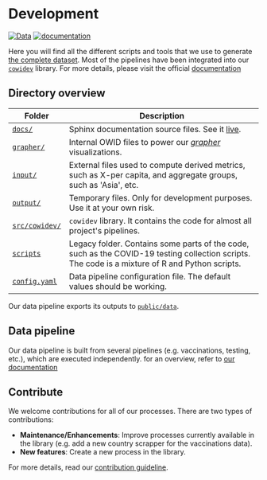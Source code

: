 # Development
[![Data](https://img.shields.io/badge/go_to-public_data-purple)](../../../public/data/)
[![documentation](https://img.shields.io/badge/documentation-0055ff)](https://covid-docs.ourworldindata.org)

Here you will find all the different scripts and tools that we use to generate [the
complete dataset](https://github.com/owid/covid-19-data/tree/master/public/data). Most of the pipelines have been
integrated into our [`cowidev`](src/cowidev) library. For more details, please visit the official [documentation](https://covid-docs.ourworldindata.org)


## Directory overview
|Folder|Description                  |
|------|-----------------------------|
|[`docs/`](docs)|Sphinx documentation source files. See it [live](https://covid-docs.ourworldindata.org/).|
|[`grapher/`](grapher)|Internal OWID files to power our [_grapher_](https://ourworldindata.org/owid-grapher) visualizations.|
|[`input/`](input)|External files used to compute derived metrics, such as X-per capita, and aggregate groups, such as 'Asia', etc.|
|[`output/`](output)|Temporary files. Only for development purposes. Use it at your own risk.|
|[`src/cowidev/`](src/cowidev)|`cowidev` library. It contains the code for almost all project's pipelines.|
|[`scripts`](scripts)|Legacy folder. Contains some parts of the code, such as the COVID-19 testing collection scripts. The code is a mixture of R and Python scripts.|
|[`config.yaml`](config.yaml)|Data pipeline configuration file. The default values should be working.|

Our data pipeline exports its outputs to [`public/data`](../public/data).


## Data pipeline
Our data pipeline is built from several pipelines (e.g. vaccinations, testing, etc.), which are executed independently.
for an overview, refer to [our documentation](https://covid-docs.ourworldindata.org/en/latest/data-pipeline.html)


## Contribute
We welcome contributions for all of our processes. There are two types of contributions:

- **Maintenance/Enhancements**: Improve processes currently available in the library (e.g. add a new country scrapper for
  the vaccinations data).
- **New features**: Create a new process in the library.

For more details, read our [contribution guideline](https://covid-docs.ourworldindata.org/en/latest/contribute.html). 
